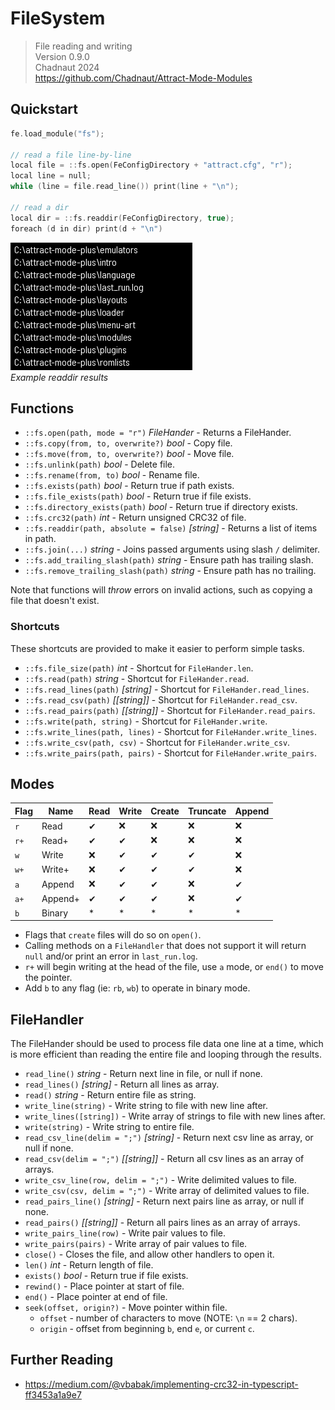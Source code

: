# FileSystem

> File reading and writing  
> Version 0.9.0  
> Chadnaut 2024  
> https://github.com/Chadnaut/Attract-Mode-Modules

## Quickstart

```cpp
fe.load_module("fs");

// read a file line-by-line
local file = ::fs.open(FeConfigDirectory + "attract.cfg", "r");
local line = null;
while (line = file.read_line()) print(line + "\n");

// read a dir
local dir = ::fs.readdir(FeConfigDirectory, true);
foreach (d in dir) print(d + "\n")
```

![Example](example.png)\
*Example readdir results*

## Functions

- `::fs.open(path, mode = "r")` *FileHander* - Returns a FileHander.
- `::fs.copy(from, to, overwrite?)` *bool* - Copy file.
- `::fs.move(from, to, overwrite?)` *bool* - Move file.
- `::fs.unlink(path)` *bool* - Delete file.
- `::fs.rename(from, to)` *bool* - Rename file.
- `::fs.exists(path)` *bool* - Return true if path exists.
- `::fs.file_exists(path)` *bool* - Return true if file exists.
- `::fs.directory_exists(path)` *bool* - Return true if directory exists.
- `::fs.crc32(path)` *int* - Return unsigned CRC32 of file.
- `::fs.readdir(path, absolute = false)` *[string]* - Returns a list of items in path.
- `::fs.join(...)` *string* - Joins passed arguments using slash `/` delimiter.
- `::fs.add_trailing_slash(path)` *string* - Ensure path has trailing slash.
- `::fs.remove_trailing_slash(path)` *string* - Ensure path has no trailing.

Note that functions will *throw* errors on invalid actions, such as copying a file that doesn't exist.

### Shortcuts

These shortcuts are provided to make it easier to perform simple tasks.

- `::fs.file_size(path)` *int* - Shortcut for `FileHander.len`.
- `::fs.read(path)` *string* - Shortcut for `FileHander.read`.
- `::fs.read_lines(path)` *[string]* - Shortcut for `FileHander.read_lines`.
- `::fs.read_csv(path)` *[[string]]* - Shortcut for `FileHander.read_csv`.
- `::fs.read_pairs(path)` *[[string]]* - Shortcut for `FileHander.read_pairs`.
- `::fs.write(path, string)` - Shortcut for `FileHander.write`.
- `::fs.write_lines(path, lines)` - Shortcut for `FileHander.write_lines`.
- `::fs.write_csv(path, csv)` - Shortcut for `FileHander.write_csv`.
- `::fs.write_pairs(path, pairs)` - Shortcut for `FileHander.write_pairs`.

## Modes

|Flag|Name|Read|Write|Create|Truncate|Append|
|-|-|-|-|-|-|-|
|`r`|Read|&#x2714;|&#x274C;|&#x274C;|&#x274C;|&#x274C;|
|`r+`|Read+|&#x2714;|&#x2714;|&#x274C;|&#x274C;|&#x274C;|
|`w`|Write|&#x274C;|&#x2714;|&#x2714;|&#x2714;|&#x274C;|
|`w+`|Write+|&#x274C;|&#x2714;|&#x2714;|&#x2714;|&#x274C;|
|`a`|Append|&#x274C;|&#x2714;|&#x2714;|&#x274C;|&#x2714;|
|`a+`|Append+|&#x2714;|&#x2714;|&#x2714;|&#x274C;|&#x2714;|
|`b`|Binary|*|*|*|*|*|

- Flags that `create` files will do so on `open()`.
- Calling methods on a `FileHandler` that does not support it will return `null` and/or print an error in `last_run.log`.
- `r+` will begin writing at the head of the file, use `a` mode, or `end()` to move the pointer.
- Add `b` to any flag (ie: `rb`, `wb`) to operate in binary mode.

## FileHandler

The FileHander should be used to process file data one line at a time, which is more efficient than reading the entire file and looping through the results.

- `read_line()` *string* - Return next line in file, or null if none.
- `read_lines()` *[string]* - Return all lines as array.
- `read()` *string* - Return entire file as string.
- `write_line(string)` - Write string to file with new line after.
- `write_lines([string])` - Write array of strings to file with new lines after.
- `write(string)` - Write string to entire file.
- `read_csv_line(delim = ";")` *[string]* - Return next csv line as array, or null if none.
- `read_csv(delim = ";")` *[[string]]* - Return all csv lines as an array of arrays.
- `write_csv_line(row, delim = ";")` - Write delimited values to file.
- `write_csv(csv, delim = ";")` - Write array of delimited values to file.
- `read_pairs_line()` *[string]* - Return next pairs line as array, or null if none.
- `read_pairs()` *[[string]]* - Return all pairs lines as an array of arrays.
- `write_pairs_line(row)` - Write pair values to file.
- `write_pairs(pairs)` - Write array of pair values to file.
- `close()` - Closes the file, and allow other handlers to open it.
- `len()` *int* - Return length of file.
- `exists()` *bool* - Return true if file exists.
- `rewind()` - Place pointer at start of file.
- `end()` - Place pointer at end of file.
- `seek(offset, origin?)` - Move pointer within file.
  - `offset` - number of characters to move (NOTE: `\n` == 2 chars).
  - `origin` - offset from beginning `b`, end `e`, or current `c`.

## Further Reading

- https://medium.com/@vbabak/implementing-crc32-in-typescript-ff3453a1a9e7